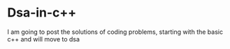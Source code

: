 # Dsa-in-c++
I am going to post the solutions of coding problems, starting with the basic c++ and will move to dsa
